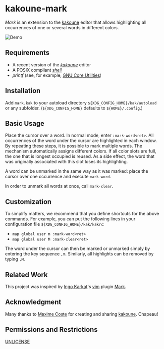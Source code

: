 # kakoune-mark

_Mark_ is an extension to the [kakoune](http://kakoune.org) editor that allows
highlighting all occurrences of one or several words in different colors.

![Demo](https://gitlab.com/fsub/kakoune-mark/uploads/cdc3690cc3534e6fb2ebc16b652fc30a/kakoune-mark-demo.gif)

## Requirements

- A recent version of the [_kakoune_](https://kakoune.org) editor
- A POSIX compliant [_shell_](http://pubs.opengroup.org/onlinepubs/9699919799/utilities/sh.html)
- _printf_ (see, for example, [GNU Core Utilities](https://www.gnu.org/software/coreutils/))

## Installation

Add `mark.kak` to your autoload directory `${XDG_CONFIG_HOME}/kak/autoload` or
any subfolder. (`${XDG_CONFIG_HOME}` defaults to `${HOME}/.config`.)

## Basic Usage

Place the cursor over a word. In normal mode, enter `:mark-word<ret>`. All
occurrences of the word under the cursor are highlighted in each window.
By repeating these steps, it is possible to mark multiple words. The mechanism
automatically assigns different colors. If all color slots are full, the one
that is longest occupied is reused. As a side effect, the word that was
originally associated with this slot loses its highlighting.

A word can be unmarked in the same way as it was marked: place the cursor over
one occurrence and execute `mark-word`.

In order to unmark all words at once, call `mark-clear`.

## Customization

To simplify matters, we recommend that you define shortcuts for the above
commands. For example, you can put the following lines in your configuration
file `${XDG_CONFIG_HOME}/kak/kakrc`:

- `map global user m :mark-word<ret>`
- `map global user M :mark-clear<ret>`

The word under the cursor can then be marked or unmarked simply by entering
the key sequence `,m`. Similarly, all highlights can be removed by typing `,M`.

## Related Work

This project was inspired by [Ingo Karkat](https://github.com/inkarkat)'s
[vim](https://www.vim.org) plugin [Mark](https://github.com/inkarkat/vim-mark).

## Acknowledgment

Many thanks to [Maxime Coste](https://github.com/mawww) for creating and
sharing [kakoune](https://github.com/mawww/kakoune). Chapeau!

## Permissions and Restrictions

[UNLICENSE](https://unlicense.org)
